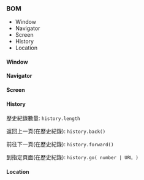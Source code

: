 ### BOM
* Window
* Navigator
* Screen
* History
* Location

#### Window

#### Navigator

#### Screen

#### History
歷史紀錄數量: `history.length`

返回上一頁(在歷史紀錄): `history.back()`

前往下一頁(在歷史紀錄): `history.forward()`

到指定頁面(在歷史紀錄): `history.go( number | URL )`

#### Location
